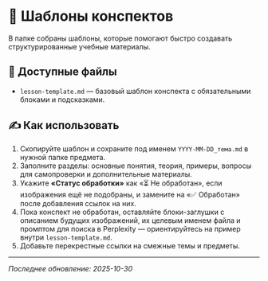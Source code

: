 # 🧾 Шаблоны конспектов

В папке собраны шаблоны, которые помогают быстро создавать структурированные учебные материалы.

## 📄 Доступные файлы

- `lesson-template.md` — базовый шаблон конспекта с обязательными блоками и подсказками.

## ✍️ Как использовать

1. Скопируйте шаблон и сохраните под именем `YYYY-MM-DD_тема.md` в нужной папке предмета.
2. Заполните разделы: основные понятия, теория, примеры, вопросы для самопроверки и дополнительные материалы.
3. Укажите **«Статус обработки»** как «⏳ Не обработан», если изображения ещё не подобраны, и замените на «✅ Обработан» после добавления ссылок на них.
4. Пока конспект не обработан, оставляйте блоки-заглушки с описанием будущих изображений, их целевым именем файла и промптом для поиска в Perplexity — ориентируйтесь на пример внутри `lesson-template.md`.
5. Добавьте перекрестные ссылки на смежные темы и предметы.

---

*Последнее обновление: 2025-10-30*
